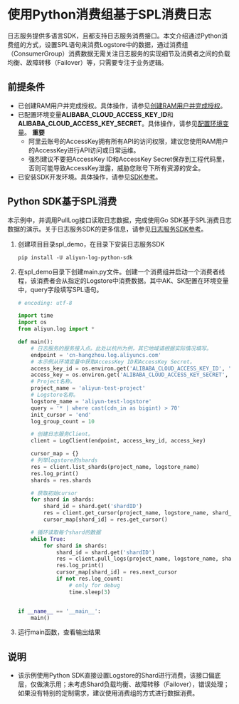# 使用Python消费组基于SPL消费日志
日志服务提供多语言SDK，且都支持日志服务消费接口。本文介绍通过Python消费组的方式，设置SPL语句来消费Logstore中的数据，通过消费组（ConsumerGroup）消费数据无需关注日志服务的实现细节及消费者之间的负载均衡、故障转移（Failover）等，只需要专注于业务逻辑。
## 前提条件
* 已创建RAM用户并完成授权。具体操作，请参见[创建RAM用户并完成授权](https://help.aliyun.com/zh/sls/using-the-openapi-example#78541bf01a5df)。
* 已配置环境变量**ALIBABA_CLOUD_ACCESS_KEY_ID**和**ALIBABA_CLOUD_ACCESS_KEY_SECRET**。具体操作，请参见[配置环境变量](https://help.aliyun.com/zh/sls/using-the-openapi-example#8e83951026slv)。
**重要**
  * 阿里云账号的AccessKey拥有所有API的访问权限，建议您使用RAM用户的AccessKey进行API访问或日常运维。
  * 强烈建议不要把AccessKey ID和AccessKey Secret保存到工程代码里，否则可能导致AccessKey泄露，威胁您账号下所有资源的安全。
* 已安装SDK开发环境。具体操作，请参见[SDK参考](https://help.aliyun.com/zh/sls/developer-reference/overview-of-log-service-sdk#reference-n3h-2sq-zdb)。
## Python SDK基于SPL消费
本示例中，并调用PullLog接口读取日志数据，完成使用Go SDK基于SPL消费日志数据的演示。关于日志服务SDK的更多信息，请参见[日志服务SDK参考](https://help.aliyun.com/zh/sls/developer-reference/overview-of-log-service-sdk#reference-n3h-2sq-zdb)。
1. 创建项目目录spl_demo，在目录下安装日志服务SDK
    ```shell
    pip install -U aliyun-log-python-sdk
    ```
2. 在spl_demo目录下创建main.py文件。创建一个消费组并启动一个消费者线程，该消费者会从指定的Logstore中消费数据。其中AK、SK配置在环境变量中，query字段填写SPL语句。
    ```python
    # encoding: utf-8

    import time
    import os
    from aliyun.log import *

    def main():
        # 日志服务的服务接入点。此处以杭州为例，其它地域请根据实际情况填写。
        endpoint = 'cn-hangzhou.log.aliyuncs.com'
        # 本示例从环境变量中获取AccessKey ID和AccessKey Secret。
        access_key_id = os.environ.get('ALIBABA_CLOUD_ACCESS_KEY_ID', '')
        access_key = os.environ.get('ALIBABA_CLOUD_ACCESS_KEY_SECRET', '')
        # Project名称。
        project_name = 'aliyun-test-project'
        # Logstore名称。
        logstore_name = 'aliyun-test-logstore'
        query = '* | where cast(cdn_in as bigint) > 70'
        init_cursor = 'end'
        log_group_count = 10

        # 创建日志服务Client。
        client = LogClient(endpoint, access_key_id, access_key)

        cursor_map = {}
        # 列举logstore的shards
        res = client.list_shards(project_name, logstore_name)
        res.log_print()
        shards = res.shards

        # 获取初始cursor
        for shard in shards:
            shard_id = shard.get('shardID')
            res = client.get_cursor(project_name, logstore_name, shard_id, init_cursor)
            cursor_map[shard_id] = res.get_cursor()

        # 循环读取每个shard的数据
        while True:
            for shard in shards:
                shard_id = shard.get('shardID')
                res = client.pull_logs(project_name, logstore_name, shard_id, cursor_map.get(shard_id), log_group_count, query=query)
                res.log_print()
                cursor_map[shard_id] = res.next_cursor
                if not res.log_count:
                    # only for debug
                    time.sleep(3)


    if __name__ == '__main__':
        main()

    ```
3. 运行main函数，查看输出结果

## 说明
* 该示例使用Python SDK直接设置Logstore的Shard进行消费，该接口偏底层，仅做演示用；未考虑Shard负载均衡、故障转移（Failover），错误处理；如果没有特别的定制需求，建议使用消费组的方式进行数据消费。